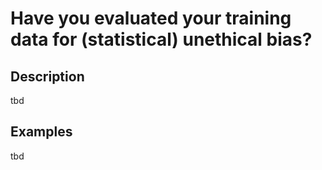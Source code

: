 # Have you evaluated your training data for (statistical) unethical bias?

## Description
tbd

## Examples
tbd